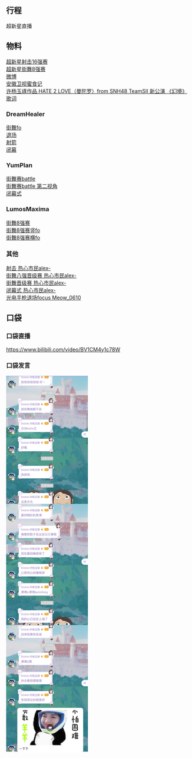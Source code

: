 ## 行程
超新星直播

## 物料
[超新星射击16强赛](https://weibo.com/5236952807/L6C6sguq3)<br> 
[超新星街舞8强赛](https://weibo.com/5236952807/L6EquBZJL)<br> 
[微博](https://weibo.com/5228056212/L6FmK585J)<br> 
[安徽卫视蜜食记](https://weibo.com/6179496757/L6DEalQtr)<br>
[许杨玉琢作品 HATE 2 LOVE（曼陀罗）from SNH48 TeamSII 新公演 《幻境》歌词](https://weibo.com/2059853153/L6F8SgA8g)<br> 

### DreamHealer
[街舞fo](https://weibo.com/6375088879/L6EqrEF7D)<br> 
[退场](https://weibo.com/6375088879/L6CdMouBA)<br> 
[射箭](https://weibo.com/6375088879/L6kmPptjY)<br> 
[闭幕](https://weibo.com/6375088879/L6FSjplRP)<br>

### YumPlan
[街舞赛battle](https://weibo.com/7335378002/L6EyNFC7q)<br> 
[街舞赛battle 第二视角](https://weibo.com/7335378002/L6JoVDzt6)<br>
[闭幕式](https://weibo.com/7335378002/L6Fthxa19)<br>

### LumosMaxima
[街舞8强赛](https://weibo.com/7726863056/L6EILfoWr)<br> 
[街舞8强赛竖fo](https://weibo.com/7726863056/L6FwzESnC)<br>
[街舞8强赛横fo](https://weibo.com/7726863056/L6Gnjkp6z)<br> 

### 其他
[射击 热心市民alex-](https://weibo.com/2971625284/L6BZnoLRc)<br>
[街舞八强晋级赛 热心市民alex-](https://weibo.com/2971625284/L6EHuFo5E)<br> 
[街舞晋级赛 热心市民alex-](https://weibo.com/2971625284/L6FGM7Q8f)<br>
[闭幕式 热心市民alex-](https://weibo.com/2971625284/L6FhXoyk2)<br> 
[光电手枪退场focus Meow_0610](https://weibo.com/6585440584/L6FAGq323)<br> 

## 口袋
### 口袋直播
https://www.bilibili.com/video/BV1CM4y1c78W
### 口袋发言
![口袋发言](./pocket48/imgs/messages1.jpeg)<br>

